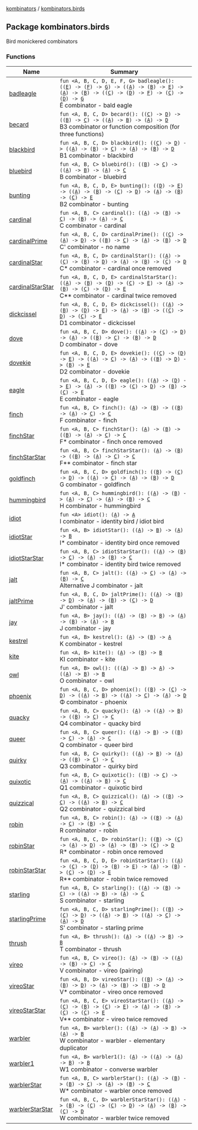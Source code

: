 [kombinators](../index.md) / [kombinators.birds](./index.md)

## Package kombinators.birds

Bird monickered combinators

### Functions

| Name | Summary |
|---|---|
| [badleagle](badleagle.md) | `fun <A, B, C, D, E, F, G> badleagle(): ((`[`E`](badleagle.md#E)`) -> (`[`F`](badleagle.md#F)`) -> `[`G`](badleagle.md#G)`) -> ((`[`A`](badleagle.md#A)`) -> (`[`B`](badleagle.md#B)`) -> `[`E`](badleagle.md#E)`) -> (`[`A`](badleagle.md#A)`) -> (`[`B`](badleagle.md#B)`) -> ((`[`C`](badleagle.md#C)`) -> (`[`D`](badleagle.md#D)`) -> `[`F`](badleagle.md#F)`) -> (`[`C`](badleagle.md#C)`) -> (`[`D`](badleagle.md#D)`) -> `[`G`](badleagle.md#G)<br>Ê combinator - bald eagle |
| [becard](becard.md) | `fun <A, B, C, D> becard(): ((`[`C`](becard.md#C)`) -> `[`D`](becard.md#D)`) -> ((`[`B`](becard.md#B)`) -> `[`C`](becard.md#C)`) -> ((`[`A`](becard.md#A)`) -> `[`B`](becard.md#B)`) -> (`[`A`](becard.md#A)`) -> `[`D`](becard.md#D)<br>B3 combinator or function composition (for three functions) |
| [blackbird](blackbird.md) | `fun <A, B, C, D> blackbird(): ((`[`C`](blackbird.md#C)`) -> `[`D`](blackbird.md#D)`) -> ((`[`A`](blackbird.md#A)`) -> (`[`B`](blackbird.md#B)`) -> `[`C`](blackbird.md#C)`) -> (`[`A`](blackbird.md#A)`) -> (`[`B`](blackbird.md#B)`) -> `[`D`](blackbird.md#D)<br>B1 combinator - blackbird |
| [bluebird](bluebird.md) | `fun <A, B, C> bluebird(): ((`[`B`](bluebird.md#B)`) -> `[`C`](bluebird.md#C)`) -> ((`[`A`](bluebird.md#A)`) -> `[`B`](bluebird.md#B)`) -> (`[`A`](bluebird.md#A)`) -> `[`C`](bluebird.md#C)<br>B combinator - bluebird |
| [bunting](bunting.md) | `fun <A, B, C, D, E> bunting(): ((`[`D`](bunting.md#D)`) -> `[`E`](bunting.md#E)`) -> ((`[`A`](bunting.md#A)`) -> (`[`B`](bunting.md#B)`) -> (`[`C`](bunting.md#C)`) -> `[`D`](bunting.md#D)`) -> (`[`A`](bunting.md#A)`) -> (`[`B`](bunting.md#B)`) -> (`[`C`](bunting.md#C)`) -> `[`E`](bunting.md#E)<br>B2 combinator - bunting |
| [cardinal](cardinal.md) | `fun <A, B, C> cardinal(): ((`[`A`](cardinal.md#A)`) -> (`[`B`](cardinal.md#B)`) -> `[`C`](cardinal.md#C)`) -> (`[`B`](cardinal.md#B)`) -> (`[`A`](cardinal.md#A)`) -> `[`C`](cardinal.md#C)<br>C combinator - cardinal |
| [cardinalPrime](cardinal-prime.md) | `fun <A, B, C, D> cardinalPrime(): ((`[`C`](cardinal-prime.md#C)`) -> (`[`A`](cardinal-prime.md#A)`) -> `[`D`](cardinal-prime.md#D)`) -> ((`[`B`](cardinal-prime.md#B)`) -> `[`C`](cardinal-prime.md#C)`) -> (`[`A`](cardinal-prime.md#A)`) -> (`[`B`](cardinal-prime.md#B)`) -> `[`D`](cardinal-prime.md#D)<br>C' combinator - no name |
| [cardinalStar](cardinal-star.md) | `fun <A, B, C, D> cardinalStar(): ((`[`A`](cardinal-star.md#A)`) -> (`[`C`](cardinal-star.md#C)`) -> (`[`B`](cardinal-star.md#B)`) -> `[`D`](cardinal-star.md#D)`) -> (`[`A`](cardinal-star.md#A)`) -> (`[`B`](cardinal-star.md#B)`) -> (`[`C`](cardinal-star.md#C)`) -> `[`D`](cardinal-star.md#D)<br>C* combinator - cardinal once removed |
| [cardinalStarStar](cardinal-star-star.md) | `fun <A, B, C, D, E> cardinalStarStar(): ((`[`A`](cardinal-star-star.md#A)`) -> (`[`B`](cardinal-star-star.md#B)`) -> (`[`D`](cardinal-star-star.md#D)`) -> (`[`C`](cardinal-star-star.md#C)`) -> `[`E`](cardinal-star-star.md#E)`) -> (`[`A`](cardinal-star-star.md#A)`) -> (`[`B`](cardinal-star-star.md#B)`) -> (`[`C`](cardinal-star-star.md#C)`) -> (`[`D`](cardinal-star-star.md#D)`) -> `[`E`](cardinal-star-star.md#E)<br>C** combinator - cardinal twice removed |
| [dickcissel](dickcissel.md) | `fun <A, B, C, D, E> dickcissel(): ((`[`A`](dickcissel.md#A)`) -> (`[`B`](dickcissel.md#B)`) -> (`[`D`](dickcissel.md#D)`) -> `[`E`](dickcissel.md#E)`) -> (`[`A`](dickcissel.md#A)`) -> (`[`B`](dickcissel.md#B)`) -> ((`[`C`](dickcissel.md#C)`) -> `[`D`](dickcissel.md#D)`) -> (`[`C`](dickcissel.md#C)`) -> `[`E`](dickcissel.md#E)<br>D1 combinator - dickcissel |
| [dove](dove.md) | `fun <A, B, C, D> dove(): ((`[`A`](dove.md#A)`) -> (`[`C`](dove.md#C)`) -> `[`D`](dove.md#D)`) -> (`[`A`](dove.md#A)`) -> ((`[`B`](dove.md#B)`) -> `[`C`](dove.md#C)`) -> (`[`B`](dove.md#B)`) -> `[`D`](dove.md#D)<br>D combinator - dove |
| [dovekie](dovekie.md) | `fun <A, B, C, D, E> dovekie(): ((`[`C`](dovekie.md#C)`) -> (`[`D`](dovekie.md#D)`) -> `[`E`](dovekie.md#E)`) -> ((`[`A`](dovekie.md#A)`) -> `[`C`](dovekie.md#C)`) -> (`[`A`](dovekie.md#A)`) -> ((`[`B`](dovekie.md#B)`) -> `[`D`](dovekie.md#D)`) -> (`[`B`](dovekie.md#B)`) -> `[`E`](dovekie.md#E)<br>D2 combinator - dovekie |
| [eagle](eagle.md) | `fun <A, B, C, D, E> eagle(): ((`[`A`](eagle.md#A)`) -> (`[`D`](eagle.md#D)`) -> `[`E`](eagle.md#E)`) -> (`[`A`](eagle.md#A)`) -> ((`[`B`](eagle.md#B)`) -> (`[`C`](eagle.md#C)`) -> `[`D`](eagle.md#D)`) -> (`[`B`](eagle.md#B)`) -> (`[`C`](eagle.md#C)`) -> `[`E`](eagle.md#E)<br>E combinator - eagle |
| [finch](finch.md) | `fun <A, B, C> finch(): (`[`A`](finch.md#A)`) -> (`[`B`](finch.md#B)`) -> ((`[`B`](finch.md#B)`) -> (`[`A`](finch.md#A)`) -> `[`C`](finch.md#C)`) -> `[`C`](finch.md#C)<br>F combinator - finch |
| [finchStar](finch-star.md) | `fun <A, B, C> finchStar(): (`[`A`](finch-star.md#A)`) -> (`[`B`](finch-star.md#B)`) -> ((`[`B`](finch-star.md#B)`) -> (`[`A`](finch-star.md#A)`) -> `[`C`](finch-star.md#C)`) -> `[`C`](finch-star.md#C)<br>F* combinator - finch once removed |
| [finchStarStar](finch-star-star.md) | `fun <A, B, C> finchStarStar(): (`[`A`](finch-star-star.md#A)`) -> (`[`B`](finch-star-star.md#B)`) -> ((`[`B`](finch-star-star.md#B)`) -> (`[`A`](finch-star-star.md#A)`) -> `[`C`](finch-star-star.md#C)`) -> `[`C`](finch-star-star.md#C)<br>F** combinator - finch star |
| [goldfinch](goldfinch.md) | `fun <A, B, C, D> goldfinch(): ((`[`B`](goldfinch.md#B)`) -> (`[`C`](goldfinch.md#C)`) -> `[`D`](goldfinch.md#D)`) -> ((`[`A`](goldfinch.md#A)`) -> `[`C`](goldfinch.md#C)`) -> (`[`A`](goldfinch.md#A)`) -> (`[`B`](goldfinch.md#B)`) -> `[`D`](goldfinch.md#D)<br>G combinator - goldfinch |
| [hummingbird](hummingbird.md) | `fun <A, B, C> hummingbird(): ((`[`A`](hummingbird.md#A)`) -> (`[`B`](hummingbird.md#B)`) -> (`[`A`](hummingbird.md#A)`) -> `[`C`](hummingbird.md#C)`) -> (`[`A`](hummingbird.md#A)`) -> (`[`B`](hummingbird.md#B)`) -> `[`C`](hummingbird.md#C)<br>H combinator - hummingbird |
| [idiot](idiot.md) | `fun <A> idiot(): (`[`A`](idiot.md#A)`) -> `[`A`](idiot.md#A)<br>I combinator - identity bird / idiot bird |
| [idiotStar](idiot-star.md) | `fun <A, B> idiotStar(): ((`[`A`](idiot-star.md#A)`) -> `[`B`](idiot-star.md#B)`) -> (`[`A`](idiot-star.md#A)`) -> `[`B`](idiot-star.md#B)<br>I* combinator - identity bird once removed |
| [idiotStarStar](idiot-star-star.md) | `fun <A, B, C> idiotStarStar(): ((`[`A`](idiot-star-star.md#A)`) -> (`[`B`](idiot-star-star.md#B)`) -> `[`C`](idiot-star-star.md#C)`) -> (`[`A`](idiot-star-star.md#A)`) -> (`[`B`](idiot-star-star.md#B)`) -> `[`C`](idiot-star-star.md#C)<br>I* combinator - identity bird twice removed |
| [jalt](jalt.md) | `fun <A, B, C> jalt(): ((`[`A`](jalt.md#A)`) -> `[`C`](jalt.md#C)`) -> (`[`A`](jalt.md#A)`) -> (`[`B`](jalt.md#B)`) -> `[`C`](jalt.md#C)<br>Alternative J combinator - jalt |
| [jaltPrime](jalt-prime.md) | `fun <A, B, C, D> jaltPrime(): ((`[`A`](jalt-prime.md#A)`) -> (`[`B`](jalt-prime.md#B)`) -> `[`D`](jalt-prime.md#D)`) -> (`[`A`](jalt-prime.md#A)`) -> (`[`B`](jalt-prime.md#B)`) -> (`[`C`](jalt-prime.md#C)`) -> `[`D`](jalt-prime.md#D)<br>J' combinator - jalt |
| [jay](jay.md) | `fun <A, B> jay(): ((`[`A`](jay.md#A)`) -> (`[`B`](jay.md#B)`) -> `[`B`](jay.md#B)`) -> (`[`A`](jay.md#A)`) -> (`[`B`](jay.md#B)`) -> (`[`A`](jay.md#A)`) -> `[`B`](jay.md#B)<br>J combinator - jay |
| [kestrel](kestrel.md) | `fun <A, B> kestrel(): (`[`A`](kestrel.md#A)`) -> (`[`B`](kestrel.md#B)`) -> `[`A`](kestrel.md#A)<br>K combinator - kestrel |
| [kite](kite.md) | `fun <A, B> kite(): (`[`A`](kite.md#A)`) -> (`[`B`](kite.md#B)`) -> `[`B`](kite.md#B)<br>KI combinator - kite |
| [owl](owl.md) | `fun <A, B> owl(): (((`[`A`](owl.md#A)`) -> `[`B`](owl.md#B)`) -> `[`A`](owl.md#A)`) -> ((`[`A`](owl.md#A)`) -> `[`B`](owl.md#B)`) -> `[`B`](owl.md#B)<br>O combinator - owl |
| [phoenix](phoenix.md) | `fun <A, B, C, D> phoenix(): ((`[`B`](phoenix.md#B)`) -> (`[`C`](phoenix.md#C)`) -> `[`D`](phoenix.md#D)`) -> ((`[`A`](phoenix.md#A)`) -> `[`B`](phoenix.md#B)`) -> ((`[`A`](phoenix.md#A)`) -> `[`C`](phoenix.md#C)`) -> (`[`A`](phoenix.md#A)`) -> `[`D`](phoenix.md#D)<br>Φ combinator - phoenix |
| [quacky](quacky.md) | `fun <A, B, C> quacky(): (`[`A`](quacky.md#A)`) -> ((`[`A`](quacky.md#A)`) -> `[`B`](quacky.md#B)`) -> ((`[`B`](quacky.md#B)`) -> `[`C`](quacky.md#C)`) -> `[`C`](quacky.md#C)<br>Q4 combinator - quacky bird |
| [queer](queer.md) | `fun <A, B, C> queer(): ((`[`A`](queer.md#A)`) -> `[`B`](queer.md#B)`) -> ((`[`B`](queer.md#B)`) -> `[`C`](queer.md#C)`) -> (`[`A`](queer.md#A)`) -> `[`C`](queer.md#C)<br>Q combinator - queer bird |
| [quirky](quirky.md) | `fun <A, B, C> quirky(): ((`[`A`](quirky.md#A)`) -> `[`B`](quirky.md#B)`) -> (`[`A`](quirky.md#A)`) -> ((`[`B`](quirky.md#B)`) -> `[`C`](quirky.md#C)`) -> `[`C`](quirky.md#C)<br>Q3 combinator - quirky bird |
| [quixotic](quixotic.md) | `fun <A, B, C> quixotic(): ((`[`B`](quixotic.md#B)`) -> `[`C`](quixotic.md#C)`) -> (`[`A`](quixotic.md#A)`) -> ((`[`A`](quixotic.md#A)`) -> `[`B`](quixotic.md#B)`) -> `[`C`](quixotic.md#C)<br>Q1 combinator - quixotic bird |
| [quizzical](quizzical.md) | `fun <A, B, C> quizzical(): (`[`A`](quizzical.md#A)`) -> ((`[`B`](quizzical.md#B)`) -> `[`C`](quizzical.md#C)`) -> ((`[`A`](quizzical.md#A)`) -> `[`B`](quizzical.md#B)`) -> `[`C`](quizzical.md#C)<br>Q2 combinator - quizzical bird |
| [robin](robin.md) | `fun <A, B, C> robin(): (`[`A`](robin.md#A)`) -> ((`[`B`](robin.md#B)`) -> (`[`A`](robin.md#A)`) -> `[`C`](robin.md#C)`) -> (`[`B`](robin.md#B)`) -> `[`C`](robin.md#C)<br>R combinator - robin |
| [robinStar](robin-star.md) | `fun <A, B, C, D> robinStar(): ((`[`B`](robin-star.md#B)`) -> (`[`C`](robin-star.md#C)`) -> (`[`A`](robin-star.md#A)`) -> `[`D`](robin-star.md#D)`) -> (`[`A`](robin-star.md#A)`) -> (`[`B`](robin-star.md#B)`) -> (`[`C`](robin-star.md#C)`) -> `[`D`](robin-star.md#D)<br>R* combinator - robin once removed |
| [robinStarStar](robin-star-star.md) | `fun <A, B, C, D, E> robinStarStar(): ((`[`A`](robin-star-star.md#A)`) -> (`[`C`](robin-star-star.md#C)`) -> (`[`D`](robin-star-star.md#D)`) -> (`[`B`](robin-star-star.md#B)`) -> `[`E`](robin-star-star.md#E)`) -> (`[`A`](robin-star-star.md#A)`) -> (`[`B`](robin-star-star.md#B)`) -> (`[`C`](robin-star-star.md#C)`) -> (`[`D`](robin-star-star.md#D)`) -> `[`E`](robin-star-star.md#E)<br>R** combinator - robin twice removed |
| [starling](starling.md) | `fun <A, B, C> starling(): ((`[`A`](starling.md#A)`) -> (`[`B`](starling.md#B)`) -> `[`C`](starling.md#C)`) -> ((`[`A`](starling.md#A)`) -> `[`B`](starling.md#B)`) -> (`[`A`](starling.md#A)`) -> `[`C`](starling.md#C)<br>S combinator - starling |
| [starlingPrime](starling-prime.md) | `fun <A, B, C, D> starlingPrime(): ((`[`B`](starling-prime.md#B)`) -> (`[`C`](starling-prime.md#C)`) -> `[`D`](starling-prime.md#D)`) -> ((`[`A`](starling-prime.md#A)`) -> `[`B`](starling-prime.md#B)`) -> ((`[`A`](starling-prime.md#A)`) -> `[`C`](starling-prime.md#C)`) -> (`[`A`](starling-prime.md#A)`) -> `[`D`](starling-prime.md#D)<br>S' combinator - starling prime |
| [thrush](thrush.md) | `fun <A, B> thrush(): (`[`A`](thrush.md#A)`) -> ((`[`A`](thrush.md#A)`) -> `[`B`](thrush.md#B)`) -> `[`B`](thrush.md#B)<br>T combinator - thrush |
| [vireo](vireo.md) | `fun <A, B, C> vireo(): (`[`A`](vireo.md#A)`) -> (`[`B`](vireo.md#B)`) -> ((`[`A`](vireo.md#A)`) -> (`[`B`](vireo.md#B)`) -> `[`C`](vireo.md#C)`) -> `[`C`](vireo.md#C)<br>V combinator - vireo (pairing) |
| [vireoStar](vireo-star.md) | `fun <A, B, D> vireoStar(): ((`[`B`](vireo-star.md#B)`) -> (`[`A`](vireo-star.md#A)`) -> (`[`B`](vireo-star.md#B)`) -> `[`D`](vireo-star.md#D)`) -> (`[`A`](vireo-star.md#A)`) -> (`[`B`](vireo-star.md#B)`) -> (`[`B`](vireo-star.md#B)`) -> `[`D`](vireo-star.md#D)<br>V* combinator - vireo once removed |
| [vireoStarStar](vireo-star-star.md) | `fun <A, B, C, E> vireoStarStar(): ((`[`A`](vireo-star-star.md#A)`) -> (`[`C`](vireo-star-star.md#C)`) -> (`[`B`](vireo-star-star.md#B)`) -> (`[`C`](vireo-star-star.md#C)`) -> `[`E`](vireo-star-star.md#E)`) -> (`[`A`](vireo-star-star.md#A)`) -> (`[`B`](vireo-star-star.md#B)`) -> (`[`C`](vireo-star-star.md#C)`) -> (`[`C`](vireo-star-star.md#C)`) -> `[`E`](vireo-star-star.md#E)<br>V** combinator - vireo twice removed |
| [warbler](warbler.md) | `fun <A, B> warbler(): ((`[`A`](warbler.md#A)`) -> (`[`A`](warbler.md#A)`) -> `[`B`](warbler.md#B)`) -> (`[`A`](warbler.md#A)`) -> `[`B`](warbler.md#B)<br>W combinator - warbler - elementary duplicator |
| [warbler1](warbler1.md) | `fun <A, B> warbler1(): (`[`A`](warbler1.md#A)`) -> ((`[`A`](warbler1.md#A)`) -> (`[`A`](warbler1.md#A)`) -> `[`B`](warbler1.md#B)`) -> `[`B`](warbler1.md#B)<br>W1 combinator - converse warbler |
| [warblerStar](warbler-star.md) | `fun <A, B, C> warblerStar(): ((`[`A`](warbler-star.md#A)`) -> (`[`B`](warbler-star.md#B)`) -> (`[`B`](warbler-star.md#B)`) -> `[`C`](warbler-star.md#C)`) -> (`[`A`](warbler-star.md#A)`) -> (`[`B`](warbler-star.md#B)`) -> `[`C`](warbler-star.md#C)<br>W* combinator - warbler once removed |
| [warblerStarStar](warbler-star-star.md) | `fun <A, B, C, D> warblerStarStar(): ((`[`A`](warbler-star-star.md#A)`) -> (`[`B`](warbler-star-star.md#B)`) -> (`[`C`](warbler-star-star.md#C)`) -> (`[`C`](warbler-star-star.md#C)`) -> `[`D`](warbler-star-star.md#D)`) -> (`[`A`](warbler-star-star.md#A)`) -> (`[`B`](warbler-star-star.md#B)`) -> (`[`C`](warbler-star-star.md#C)`) -> `[`D`](warbler-star-star.md#D)<br>W combinator - warbler twice removed |
